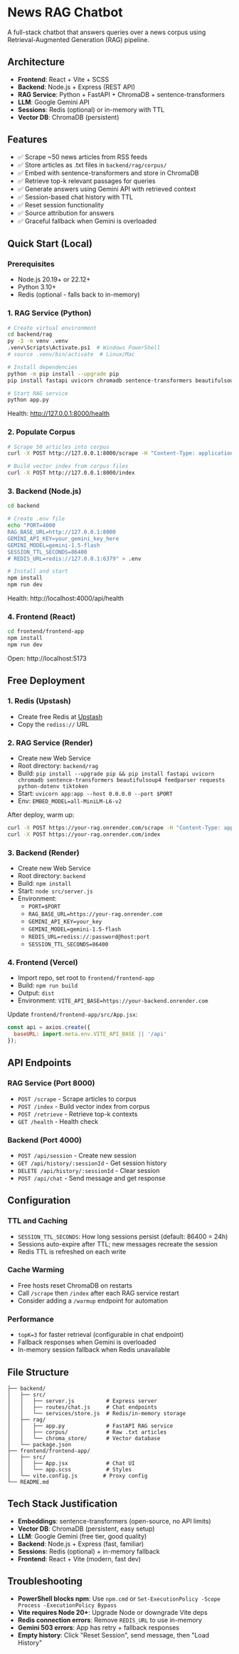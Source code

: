 # News RAG Chatbot

A full-stack chatbot that answers queries over a news corpus using Retrieval-Augmented Generation (RAG) pipeline.

## Architecture

- **Frontend**: React + Vite + SCSS
- **Backend**: Node.js + Express (REST API)
- **RAG Service**: Python + FastAPI + ChromaDB + sentence-transformers
- **LLM**: Google Gemini API
- **Sessions**: Redis (optional) or in-memory with TTL
- **Vector DB**: ChromaDB (persistent)

## Features

- ✅ Scrape ~50 news articles from RSS feeds
- ✅ Store articles as .txt files in `backend/rag/corpus/`
- ✅ Embed with sentence-transformers and store in ChromaDB
- ✅ Retrieve top-k relevant passages for queries
- ✅ Generate answers using Gemini API with retrieved context
- ✅ Session-based chat history with TTL
- ✅ Reset session functionality
- ✅ Source attribution for answers
- ✅ Graceful fallback when Gemini is overloaded

## Quick Start (Local)

### Prerequisites
- Node.js 20.19+ or 22.12+
- Python 3.10+
- Redis (optional - falls back to in-memory)

### 1. RAG Service (Python)
```bash
# Create virtual environment
cd backend/rag
py -3 -m venv .venv
.venv\Scripts\Activate.ps1  # Windows PowerShell
# source .venv/bin/activate  # Linux/Mac

# Install dependencies
python -m pip install --upgrade pip
pip install fastapi uvicorn chromadb sentence-transformers beautifulsoup4 feedparser requests python-dotenv tiktoken

# Start RAG service
python app.py
```
Health: http://127.0.0.1:8000/health

### 2. Populate Corpus
```bash
# Scrape 50 articles into corpus
curl -X POST http://127.0.0.1:8000/scrape -H "Content-Type: application/json" -d '{"limit":50}'

# Build vector index from corpus files
curl -X POST http://127.0.0.1:8000/index
```

### 3. Backend (Node.js)
```bash
cd backend

# Create .env file
echo "PORT=4000
RAG_BASE_URL=http://127.0.0.1:8000
GEMINI_API_KEY=your_gemini_key_here
GEMINI_MODEL=gemini-1.5-flash
SESSION_TTL_SECONDS=86400
# REDIS_URL=redis://127.0.0.1:6379" > .env

# Install and start
npm install
npm run dev
```
Health: http://localhost:4000/api/health

### 4. Frontend (React)
```bash
cd frontend/frontend-app
npm install
npm run dev
```
Open: http://localhost:5173

## Free Deployment

### 1. Redis (Upstash)
- Create free Redis at [Upstash](https://upstash.com/)
- Copy the `rediss://` URL

### 2. RAG Service (Render)
- Create new Web Service
- Root directory: `backend/rag`
- Build: `pip install --upgrade pip && pip install fastapi uvicorn chromadb sentence-transformers beautifulsoup4 feedparser requests python-dotenv tiktoken`
- Start: `uvicorn app:app --host 0.0.0.0 --port $PORT`
- Env: `EMBED_MODEL=all-MiniLM-L6-v2`

After deploy, warm up:
```bash
curl -X POST https://your-rag.onrender.com/scrape -H "Content-Type: application/json" -d '{"limit":50}'
curl -X POST https://your-rag.onrender.com/index
```

### 3. Backend (Render)
- Create new Web Service
- Root directory: `backend`
- Build: `npm install`
- Start: `node src/server.js`
- Environment:
  - `PORT=$PORT`
  - `RAG_BASE_URL=https://your-rag.onrender.com`
  - `GEMINI_API_KEY=your_key`
  - `GEMINI_MODEL=gemini-1.5-flash`
  - `REDIS_URL=rediss://:password@host:port`
  - `SESSION_TTL_SECONDS=86400`

### 4. Frontend (Vercel)
- Import repo, set root to `frontend/frontend-app`
- Build: `npm run build`
- Output: `dist`
- Environment: `VITE_API_BASE=https://your-backend.onrender.com`

Update `frontend/frontend-app/src/App.jsx`:
```js
const api = axios.create({ 
  baseURL: import.meta.env.VITE_API_BASE || '/api' 
});
```

## API Endpoints

### RAG Service (Port 8000)
- `POST /scrape` - Scrape articles to corpus
- `POST /index` - Build vector index from corpus
- `POST /retrieve` - Retrieve top-k contexts
- `GET /health` - Health check

### Backend (Port 4000)
- `POST /api/session` - Create new session
- `GET /api/history/:sessionId` - Get session history
- `DELETE /api/history/:sessionId` - Clear session
- `POST /api/chat` - Send message and get response

## Configuration

### TTL and Caching
- `SESSION_TTL_SECONDS`: How long sessions persist (default: 86400 = 24h)
- Sessions auto-expire after TTL; new messages recreate the session
- Redis TTL is refreshed on each write

### Cache Warming
- Free hosts reset ChromaDB on restarts
- Call `/scrape` then `/index` after each RAG service restart
- Consider adding a `/warmup` endpoint for automation

### Performance
- `topK=3` for faster retrieval (configurable in chat endpoint)
- Fallback responses when Gemini is overloaded
- In-memory session fallback when Redis unavailable

## File Structure
```
├── backend/
│   ├── src/
│   │   ├── server.js          # Express server
│   │   ├── routes/chat.js     # Chat endpoints
│   │   └── services/store.js  # Redis/in-memory storage
│   ├── rag/
│   │   ├── app.py             # FastAPI RAG service
│   │   ├── corpus/            # Raw .txt articles
│   │   └── chroma_store/      # Vector database
│   └── package.json
├── frontend/frontend-app/
│   ├── src/
│   │   ├── App.jsx            # Chat UI
│   │   └── app.scss           # Styles
│   └── vite.config.js        # Proxy config
└── README.md
```

## Tech Stack Justification

- **Embeddings**: sentence-transformers (open-source, no API limits)
- **Vector DB**: ChromaDB (persistent, easy setup)
- **LLM**: Google Gemini (free tier, good quality)
- **Backend**: Node.js + Express (fast, familiar)
- **Sessions**: Redis (optional) + in-memory fallback
- **Frontend**: React + Vite (modern, fast dev)

## Troubleshooting

- **PowerShell blocks npm**: Use `npm.cmd` or `Set-ExecutionPolicy -Scope Process -ExecutionPolicy Bypass`
- **Vite requires Node 20+**: Upgrade Node or downgrade Vite deps
- **Redis connection errors**: Remove `REDIS_URL` to use in-memory
- **Gemini 503 errors**: App has retry + fallback responses
- **Empty history**: Click "Reset Session", send message, then "Load History"
